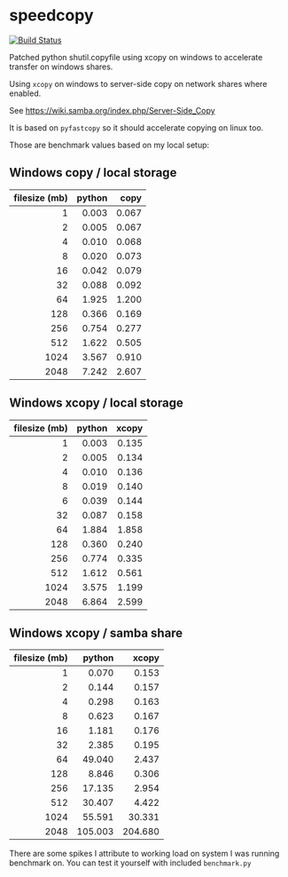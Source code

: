 speedcopy
=========

[![Build Status](https://travis-ci.com/antirotor/speedcopy.svg?branch=master)](https://travis-ci.com/antirotor/speedcopy)

Patched python shutil.copyfile using xcopy on windows to accelerate transfer on windows shares.

Using ``xcopy`` on windows to server-side copy on network shares where enabled.

See https://wiki.samba.org/index.php/Server-Side_Copy

It is based on `pyfastcopy` so it should accelerate copying on linux too.

Those are benchmark values based on my local setup:

Windows copy / local storage
----------------------------

| filesize (mb) | python | copy  |
|--------------:|-------:|------:|
| 1             | 0.003  | 0.067 |
| 2             | 0.005  | 0.067 |
| 4             | 0.010  | 0.068 |
| 8             | 0.020  | 0.073 |
| 16            | 0.042  | 0.079 |
| 32            | 0.088  | 0.092 |
| 64            | 1.925  | 1.200 |
| 128           | 0.366  | 0.169 |
| 256           | 0.754  | 0.277 |
| 512           | 1.622  | 0.505 |
| 1024          | 3.567  | 0.910 |
| 2048          | 7.242  | 2.607 |

Windows xcopy / local storage
-----------------------------

| filesize (mb) | python | xcopy |
|--------------:|-------:|------:|
| 1             | 0.003  | 0.135 |
| 2             | 0.005  | 0.134 |
| 4             | 0.010  | 0.136 |
| 8             | 0.019  | 0.140 |
| 6             | 0.039  | 0.144 |
| 32            | 0.087  | 0.158 |
| 64            | 1.884  | 1.858 |
| 128           | 0.360  | 0.240 |
| 256           | 0.774  | 0.335 |
| 512           | 1.612  | 0.561 |
| 1024          | 3.575  | 1.199 |
| 2048          | 6.864  | 2.599 |

Windows xcopy / samba share
---------------------------

| filesize (mb) | python | xcopy  |
|--------------:|-------:|-------:|
| 1             | 0.070  | 0.153  |
| 2             | 0.144  | 0.157  |
| 4             | 0.298  | 0.163  |
| 8             | 0.623  | 0.167  |
| 16            | 1.181  | 0.176  |
| 32            | 2.385  | 0.195  |
| 64            | 49.040 | 2.437  |
| 128           | 8.846  | 0.306  |
| 256           | 17.135 | 2.954  |
| 512           | 30.407 | 4.422  |
| 1024          | 55.591 | 30.331 |
| 2048          | 105.003| 204.680|

There are some spikes I attribute to working load on system I was running benchmark on. You can test it yourself with included `benchmark.py`
